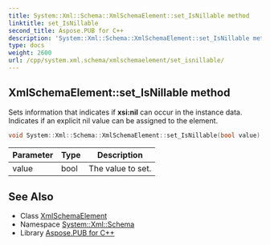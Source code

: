 ```yaml
---
title: System::Xml::Schema::XmlSchemaElement::set_IsNillable method
linktitle: set_IsNillable
second_title: Aspose.PUB for C++
description: 'System::Xml::Schema::XmlSchemaElement::set_IsNillable method. Sets information that indicates if xsi:nil can occur in the instance data. Indicates if an explicit nil value can be assigned to the element in C++.'
type: docs
weight: 2600
url: /cpp/system.xml.schema/xmlschemaelement/set_isnillable/
---
```

## XmlSchemaElement::set_IsNillable method


Sets information that indicates if **xsi:nil** can occur in the instance data. Indicates if an explicit nil value can be assigned to the element.

```cpp
void System::Xml::Schema::XmlSchemaElement::set_IsNillable(bool value)
```


| Parameter | Type | Description |
| --- | --- | --- |
| value | bool | The value to set. |

## See Also

* Class [XmlSchemaElement](../)
* Namespace [System::Xml::Schema](../../)
* Library [Aspose.PUB for C++](../../../)

